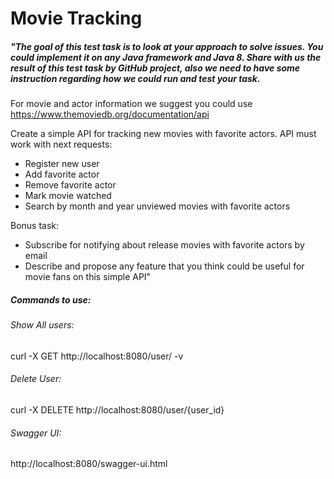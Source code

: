# Movie Tracking

##### "The goal of this test task is to  look at your approach to solve issues. You could implement it on any Java framework and Java 8. Share with us the result of this test task by GitHub project, also we need to have some instruction regarding how we could run and test your task. 


For movie and actor information we suggest you could use https://www.themoviedb.org/documentation/api 


Create a simple API for tracking new movies with favorite actors. API must work with next requests:
* Register new user
* Add favorite actor
* Remove favorite actor
* Mark movie watched
* Search by month and year unviewed movies with favorite actors


Bonus task:

* Subscribe for notifying about release movies with favorite actors by email 
* Describe and propose any feature that you think could be useful for movie fans on this simple API"

##### Commands to use:

###### Show All users:
curl -X GET http://localhost:8080/user/ -v

###### Delete User:
curl -X DELETE http://localhost:8080/user/{user_id}

###### Swagger UI:
http://localhost:8080/swagger-ui.html
